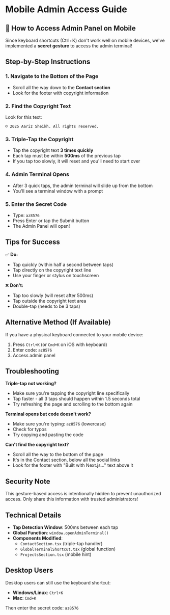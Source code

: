 # Mobile Admin Access Guide

## 🔐 How to Access Admin Panel on Mobile

Since keyboard shortcuts (Ctrl+K) don't work well on mobile devices, we've implemented a **secret gesture** to access the admin terminal!

## Step-by-Step Instructions

### 1. Navigate to the Bottom of the Page
- Scroll all the way down to the **Contact section**
- Look for the footer with copyright information

### 2. Find the Copyright Text
Look for this text:
```
© 2025 Aariz Sheikh. All rights reserved.
```

### 3. Triple-Tap the Copyright
- Tap the copyright text **3 times quickly**
- Each tap must be within **500ms** of the previous tap
- If you tap too slowly, it will reset and you'll need to start over

### 4. Admin Terminal Opens
- After 3 quick taps, the admin terminal will slide up from the bottom
- You'll see a terminal window with a prompt

### 5. Enter the Secret Code
- Type: `az8576`
- Press Enter or tap the Submit button
- The Admin Panel will open!

## Tips for Success

✅ **Do:**
- Tap quickly (within half a second between taps)
- Tap directly on the copyright text line
- Use your finger or stylus on touchscreen

❌ **Don't:**
- Tap too slowly (will reset after 500ms)
- Tap outside the copyright text area
- Double-tap (needs to be 3 taps)

## Alternative Method (If Available)

If you have a physical keyboard connected to your mobile device:
1. Press `Ctrl+K` (or `Cmd+K` on iOS with keyboard)
2. Enter code: `az8576`
3. Access admin panel

## Troubleshooting

**Triple-tap not working?**
- Make sure you're tapping the copyright line specifically
- Tap faster - all 3 taps should happen within 1.5 seconds total
- Try refreshing the page and scrolling to the bottom again

**Terminal opens but code doesn't work?**
- Make sure you're typing: `az8576` (lowercase)
- Check for typos
- Try copying and pasting the code

**Can't find the copyright text?**
- Scroll all the way to the bottom of the page
- It's in the Contact section, below all the social links
- Look for the footer with "Built with Next.js..." text above it

## Security Note

This gesture-based access is intentionally hidden to prevent unauthorized access. Only share this information with trusted administrators!

## Technical Details

- **Tap Detection Window**: 500ms between each tap
- **Global Function**: `window.openAdminTerminal()`
- **Components Modified**:
  - `ContactSection.tsx` (triple-tap handler)
  - `GlobalTerminalShortcut.tsx` (global function)
  - `ProjectsSection.tsx` (mobile hint)

## Desktop Users

Desktop users can still use the keyboard shortcut:
- **Windows/Linux**: `Ctrl+K`
- **Mac**: `Cmd+K`

Then enter the secret code: `az8576`
